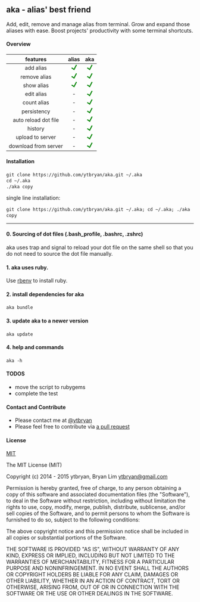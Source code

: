 ## aka - alias' best friend
Add, edit, remove and manage alias from terminal. Grow and expand those aliases with ease.
Boost projects' productivity with some terminal shortcuts.

#### Overview

| features          | alias           | aka |
| :-------------: |:-------------:| :-----:|
| add alias         | ![Yes](img/yes.png) | ![Yes](img/yes.png) |
| remove alias      | ![Yes](img/yes.png)     |   ![Yes](img/yes.png) |
| show alias |  ![Yes](img/yes.png)       |    ![Yes](img/yes.png) |
| edit alias |  -       |    ![Yes](img/yes.png)  |
| count alias | -      |    ![Yes](img/yes.png) |
| persistency        |-                    |    ![Yes](img/yes.png) |
| auto reload dot file      |-  |    ![Yes](img/yes.png)|
| history | -      |    ![Yes](img/yes.png) |
| upload to server | -      |    ![Yes](img/yes.png) |
| download from server | -     |    ![Yes](img/yes.png) |


#### Installation
```
git clone https://github.com/ytbryan/aka.git ~/.aka
cd ~/.aka
./aka copy
```

single line installation:
```
git clone https://github.com/ytbryan/aka.git ~/.aka; cd ~/.aka; ./aka copy

```

---
#### 0. Sourcing of dot files (.bash_profile, .bashrc, .zshrc)
aka uses trap and signal to reload your dot file on the same shell so that you do not need to source the dot file manually.

#### 1. aka uses ruby.
Use [rbenv](https://github.com/sstephenson/rbenv) to install ruby.

#### 2. install dependencies for aka
```
aka bundle
```

#### 3. update aka to a newer version
```
aka update
```
#### 4. help and commands
```
aka -h
```

#### TODOS
- move the script to rubygems
- complete the test

#### Contact and Contribute
- Please contact me at [@ytbryan](http://twitter.com/ytbryan)
- Please feel free to contribute via [a pull request](https://github.com/ytbryan/aka/compare)

#### License
[MIT ](http://www.opensource.org/licenses/MIT)

The MIT License (MIT)

Copyright (c) 2014 - 2015 ytbryan, Bryan Lim <ytbryan@gmail.com>

Permission is hereby granted, free of charge, to any person obtaining a copy
of this software and associated documentation files (the "Software"), to deal
in the Software without restriction, including without limitation the rights
to use, copy, modify, merge, publish, distribute, sublicense, and/or sell
copies of the Software, and to permit persons to whom the Software is
furnished to do so, subject to the following conditions:

The above copyright notice and this permission notice shall be included in all
copies or substantial portions of the Software.

THE SOFTWARE IS PROVIDED "AS IS", WITHOUT WARRANTY OF ANY KIND, EXPRESS OR
IMPLIED, INCLUDING BUT NOT LIMITED TO THE WARRANTIES OF MERCHANTABILITY,
FITNESS FOR A PARTICULAR PURPOSE AND NONINFRINGEMENT. IN NO EVENT SHALL THE
AUTHORS OR COPYRIGHT HOLDERS BE LIABLE FOR ANY CLAIM, DAMAGES OR OTHER
LIABILITY, WHETHER IN AN ACTION OF CONTRACT, TORT OR OTHERWISE, ARISING FROM,
OUT OF OR IN CONNECTION WITH THE SOFTWARE OR THE USE OR OTHER DEALINGS IN THE
SOFTWARE.
